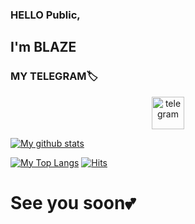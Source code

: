 ### HELLO Public,

## I'm BLAZE
### MY TELEGRAM🏷️


<p align="center"><a href="https://telegram.me/piroXpower?template=https://telegram.me"> <img align="center" alt="telegram" width="52px" src="https://telegra.ph/file/0e8db290922e114ac3d95.jpg" />


  

[![My github stats](https://github-readme-stats.vercel.app/api?username=BOT-SUPPORT&show_icons=true&theme=cobalt&count_private=true)](https://github.com/BOT-SUPPORT)


[![My Top Langs](https://github-readme-stats.vercel.app/api/top-langs/?username=BOT-SUPPORT&layout=compact&theme=cobalt)](https://github.com/BOT-SUPPORT)
[![Hits](https://hits.seeyoufarm.com/api/count/incr/badge.svg?url=https%3A%2F%2Fgithub.com%2FBOT-SUPPORT&count_bg=%2379C83D&title_bg=%230084FF&icon=arduino.svg&icon_color=%2300FF20&title=Stalks&edge_flat=false)](https://hits.seeyoufarm.com)



# See you soon💕
<!--
**BOT-SUPPORT/BOT-SUPPORT** is a ✨ _special_ ✨ repository because its `README.md` (this file) appears on your GitHub profile.

Here are some ideas to get you started:

- 🔭 I’m currently working on ...
- 🌱 I’m currently learning ...
- 🤔 I’m looking for help with ...
- 💬 Ask me about ...
- 📫 How to reach me: ...
- 😄 Pronouns: ...
- ⚡ Fun fact: ...
-->
